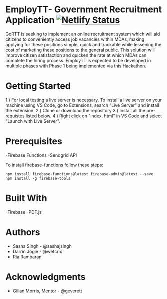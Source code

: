 

# EmployTT- Government Recruitment Application [![Netlify Status](https://api.netlify.com/api/v1/badges/3d71f4dd-2d36-46d3-b419-e8df37426162/deploy-status)](https://app.netlify.com/sites/employtt/deploys)

GoRTT is seeking to implement an online recruitment system which will aid citizens to conveniently access job vacancies within MDAs, making applying for these positions simple, quick and trackable while lessening the cost of marketing these positions to the general public. This solution will improve citizen satisfaction and quicken the rate at which MDAs can complete the hiring process. EmployTT is expected to be developed in multiple phases with Phase 1 being implemented via this Hackathon.


# Getting Started
  1.) For local testing a live server is necessary. To install a live server on your machine using VS Code, go to 
      Extensions, search "Live Server" and install the extension.
  2.) Clone or download the repository 
  3.) Install all the pre-requistes listed below. 
  4.) Right click on "index. html" in VS Code and select "Launch with Live Server".

# Prerequisites
  -Firebase Functions
  -Sendgrid API

To install firebase-functions follow these steps: 

```
npm install firebase-functions@latest firebase-admin@latest --save
npm install -g firebase-tools
```


# Built With
  -Firebase
  -PDF.js
  

# Authors
- Sasha Singh - @sashajsingh
- Darrin Jogie - @wetcrix
- Ria Rambaran


# Acknowledgments
- Gillan Morris, Mentor - @geverett

